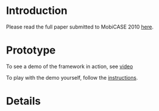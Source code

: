 # Introduction #

Please read the full paper submitted to MobiCASE 2010 [here](http://rd.springer.com/chapter/10.1007/978-3-642-29336-8_19).

# Prototype #
To see a demo of the framework in action, see [video](http://www.cmu.edu/silicon-valley/videos/tech-showcase/magic-wand.mov)

To play with the demo yourself, follow the [instructions](InstallInstructions.md).

# Details #